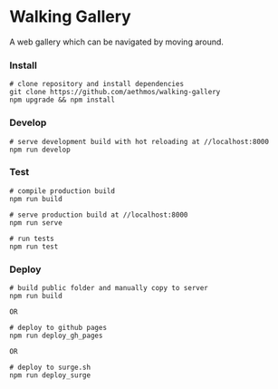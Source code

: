 # Walking Gallery
A web gallery which can be navigated by moving around.

### Install

```
# clone repository and install dependencies
git clone https://github.com/aethmos/walking-gallery
npm upgrade && npm install
```

### Develop
```
# serve development build with hot reloading at //localhost:8000
npm run develop
```

### Test
```
# compile production build
npm run build

# serve production build at //localhost:8000
npm run serve

# run tests
npm run test
```

### Deploy
```
# build public folder and manually copy to server
npm run build

OR

# deploy to github pages
npm run deploy_gh_pages

OR

# deploy to surge.sh
npm run deploy_surge
```
